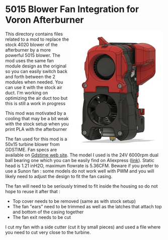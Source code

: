 # 5015 Blower Fan Integration for Voron Afterburner
<img align="right" width=300 src="View overall.png" />

This directory contains files related to a mod to replace the stock 4020 blower of the afterburner by a more powerful 5015 blower. The mod uses the same fan module design as the original so you can easily switch back and forth between the 2 modules when needed. You can use it with the stock air duct. I'm working on optimizing the air duct too but this is still a work in progress

This mod was motivated by a cooling that may be a bit weak with the stock setup when you print PLA with the afterburner

The fan used for this mod is a 50x15 turbine blower from GDSTIME. Fan specs are available on [Gdstime web site](http://gdstime.com/product/?98_493.html). The model I used is the 24V 6000rpm dual ball bearing one which you can be easily find on Aliexpress ([link](https://www.aliexpress.com/item/32841967974.html)). Static head is 1.21 inH2O, maximum flowrate is 5.36CFM. Beware if you prefer to use a Sunon fan : some models do not work well with PWM and you will likely need to adjust the design to fit the fan casing.

The fan will need to be seriously trimed to fit inside the housing so do not hope to reuse it after that :
- Top cover needs to be removed (same as with stock setup)
- The fan "ears" need to be trimmed as well as the latches that attach top and bottom of the casing together
- The fan exit needs to be cut

I cut my fan with a side cutter (cut it by small pieces) and used a file where you need to cut very close to the turbine.

